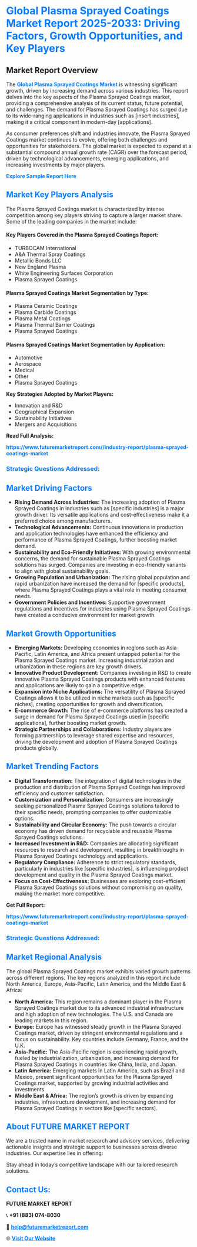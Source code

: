 <h1 style="color: #007BFF;">Global Plasma Sprayed Coatings Market Report 2025-2033: Driving Factors, Growth Opportunities, and Key Players</h1>

<section id="overview">
<h2>Market Report Overview</h2>
<p>The <a href="https://www.futuremarketreport.com//industry-report/plasma-sprayed-coatings-market" style="color: #007BFF; text-decoration: none;"><strong>Global Plasma Sprayed Coatings Market</strong></a> is witnessing significant growth, driven by increasing demand across various industries. This report delves into the key aspects of the Plasma Sprayed Coatings market, providing a comprehensive analysis of its current status, future potential, and challenges. The demand for Plasma Sprayed Coatings has surged due to its wide-ranging applications in industries such as [insert industries], making it a critical component in modern-day [applications].</p>
<p>As consumer preferences shift and industries innovate, the Plasma Sprayed Coatings market continues to evolve, offering both challenges and opportunities for stakeholders. The global market is expected to expand at a substantial compound annual growth rate (CAGR) over the forecast period, driven by technological advancements, emerging applications, and increasing investments by major players.</p>
</section>

<section id="overview">
<p><a href="https://www.futuremarketreport.com//request-sample/reportId=86681" style="color: #007BFF; text-decoration: none;"><strong>Explore Sample Report Here</strong></a></p>
</section>

<section id="key-players">
<h2 style="color: #007BFF;">Market Key Players Analysis</h2>
<p>The Plasma Sprayed Coatings market is characterized by intense competition among key players striving to capture a larger market share. Some of the leading companies in the market include:</p>
<h4>Key Players Covered in the Plasma Sprayed Coatings Report:</h4>
<ul><li>TURBOCAM International</li><li>A&amp;A Thermal Spray Coatings</li><li>Metallic Bonds LLC</li><li>New England Plasma</li><li>White Engineering Surfaces Corporation</li><li>Plasma Sprayed Coatings</li></ul>
<h4>Plasma Sprayed Coatings Market Segmentation by Type:</h4>
<ul><li>Plasma Ceramic Coatings</li><li>Plasma Carbide Coatings</li><li>Plasma Metal Coatings</li><li>Plasma Thermal Barrier Coatings</li><li>Plasma Sprayed Coatings</li></ul>

<h4>Plasma Sprayed Coatings Market Segmentation by Application:</h4>
<ul><li>Automotive</li><li>Aerospace</li><li>Medical</li><li>Other</li><li>Plasma Sprayed Coatings</li></ul>
<p><strong>Key Strategies Adopted by Market Players:</strong></p>
<ul>
<li>Innovation and R&D</li>
<li>Geographical Expansion</li>
<li>Sustainability Initiatives</li>
<li>Mergers and Acquisitions</li>
</ul>
</section>

<section>
<p><strong>Read Full Analysis: </strong></p><a href="https://www.futuremarketreport.com//industry-report/plasma-sprayed-coatings-market" style="color: #007BFF; text-decoration: none;"><strong>https://www.futuremarketreport.com//industry-report/plasma-sprayed-coatings-market</strong></a>
<h3 style="color: #007BFF;">Strategic Questions Addressed:</h3>
</section>

<section id="driving-factors">
<h2 style="color: #007BFF;">Market Driving Factors</h2>
<ul>
<li><strong>Rising Demand Across Industries:</strong> The increasing adoption of Plasma Sprayed Coatings in industries such as [specific industries] is a major growth driver. Its versatile applications and cost-effectiveness make it a preferred choice among manufacturers.</li>
<li><strong>Technological Advancements:</strong> Continuous innovations in production and application technologies have enhanced the efficiency and performance of Plasma Sprayed Coatings, further boosting market demand.</li>
<li><strong>Sustainability and Eco-Friendly Initiatives:</strong> With growing environmental concerns, the demand for sustainable Plasma Sprayed Coatings solutions has surged. Companies are investing in eco-friendly variants to align with global sustainability goals.</li>
<li><strong>Growing Population and Urbanization:</strong> The rising global population and rapid urbanization have increased the demand for [specific products], where Plasma Sprayed Coatings plays a vital role in meeting consumer needs.</li>
<li><strong>Government Policies and Incentives:</strong> Supportive government regulations and incentives for industries using Plasma Sprayed Coatings have created a conducive environment for market growth.</li>
</ul>
</section>

<section id="growth-opportunities">
<h2 style="color: #007BFF;">Market Growth Opportunities</h2>
<ul>
<li><strong>Emerging Markets:</strong> Developing economies in regions such as Asia-Pacific, Latin America, and Africa present untapped potential for the Plasma Sprayed Coatings market. Increasing industrialization and urbanization in these regions are key growth drivers.</li>
<li><strong>Innovative Product Development:</strong> Companies investing in R&D to create innovative Plasma Sprayed Coatings products with enhanced features and applications are likely to gain a competitive edge.</li>
<li><strong>Expansion into Niche Applications:</strong> The versatility of Plasma Sprayed Coatings allows it to be utilized in niche markets such as [specific niches], creating opportunities for growth and diversification.</li>
<li><strong>E-commerce Growth:</strong> The rise of e-commerce platforms has created a surge in demand for Plasma Sprayed Coatings used in [specific applications], further boosting market growth.</li>
<li><strong>Strategic Partnerships and Collaborations:</strong> Industry players are forming partnerships to leverage shared expertise and resources, driving the development and adoption of Plasma Sprayed Coatings products globally.</li>
</ul>
</section>

<section id="trending-factors">
<h2 style="color: #007BFF;">Market Trending Factors</h2>
<ul>
<li><strong>Digital Transformation:</strong> The integration of digital technologies in the production and distribution of Plasma Sprayed Coatings has improved efficiency and customer satisfaction.</li>
<li><strong>Customization and Personalization:</strong> Consumers are increasingly seeking personalized Plasma Sprayed Coatings solutions tailored to their specific needs, prompting companies to offer customizable options.</li>
<li><strong>Sustainability and Circular Economy:</strong> The push towards a circular economy has driven demand for recyclable and reusable Plasma Sprayed Coatings solutions.</li>
<li><strong>Increased Investment in R&D:</strong> Companies are allocating significant resources to research and development, resulting in breakthroughs in Plasma Sprayed Coatings technology and applications.</li>
<li><strong>Regulatory Compliance:</strong> Adherence to strict regulatory standards, particularly in industries like [specific industries], is influencing product development and quality in the Plasma Sprayed Coatings market.</li>
<li><strong>Focus on Cost-Effectiveness:</strong> Businesses are exploring cost-efficient Plasma Sprayed Coatings solutions without compromising on quality, making the market more competitive.</li>
</ul>
</section>

<section>
<p><strong>Get Full Report: </strong></p><a href="https://www.futuremarketreport.com//industry-report/plasma-sprayed-coatings-market" style="color: #007BFF; text-decoration: none;"><strong>https://www.futuremarketreport.com//industry-report/plasma-sprayed-coatings-market</strong></a>
<h3 style="color: #007BFF;">Strategic Questions Addressed:</h3>
</section>


<section id="regional-analysis">
<h2 style="color: #007BFF;">Market Regional Analysis</h2>
<p>The global Plasma Sprayed Coatings market exhibits varied growth patterns across different regions. The key regions analyzed in this report include North America, Europe, Asia-Pacific, Latin America, and the Middle East & Africa:</p>
<ul>
<li><strong>North America:</strong> This region remains a dominant player in the Plasma Sprayed Coatings market due to its advanced industrial infrastructure and high adoption of new technologies. The U.S. and Canada are leading markets in this region.</li>
<li><strong>Europe:</strong> Europe has witnessed steady growth in the Plasma Sprayed Coatings market, driven by stringent environmental regulations and a focus on sustainability. Key countries include Germany, France, and the U.K.</li>
<li><strong>Asia-Pacific:</strong> The Asia-Pacific region is experiencing rapid growth, fueled by industrialization, urbanization, and increasing demand for Plasma Sprayed Coatings in countries like China, India, and Japan.</li>
<li><strong>Latin America:</strong> Emerging markets in Latin America, such as Brazil and Mexico, present significant opportunities for the Plasma Sprayed Coatings market, supported by growing industrial activities and investments.</li>
<li><strong>Middle East & Africa:</strong> The region’s growth is driven by expanding industries, infrastructure development, and increasing demand for Plasma Sprayed Coatings in sectors like [specific sectors].</li>
</ul>
</section>

<footer>
<h2 style="color: #007BFF;">About FUTURE MARKET REPORT</h2>
<p>We are a trusted name in market research and advisory services, delivering actionable insights and strategic support to businesses across diverse industries. Our expertise lies in offering:</p>

<p>Stay ahead in today’s competitive landscape with our tailored research solutions.</p>

<h2 style="color: #007BFF;">Contact Us:</h2>
<p><strong>FUTURE MARKET REPORT</strong></p>
<p>📞 <strong>+91 (883) 074-8030</strong></p>
<p>📧 <strong><a href="mailto:help@futuremarketreport.com" style="color: #007BFF;">help@futuremarketreport.com</a></strong></p>
<p>🌐 <strong><a href="https://www.futuremarketreport.com/" style="color: #007BFF;">Visit Our Website</a></strong></p>
</footer>